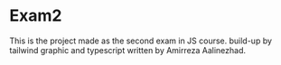 # Exam2
This is the project made as the second exam in JS course. build-up by tailwind graphic and typescript written by Amirreza Aalinezhad. 
